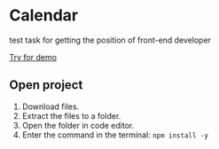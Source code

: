 # Calendar
test task for getting the position of front-end developer

[Try for demo](https://zaur-dev.ru/)

## Open project

1. Download files.
2. Extract the files to a folder.
3. Open the folder in code editor.
4. Enter the command in the terminal:
   `npm install -y`
